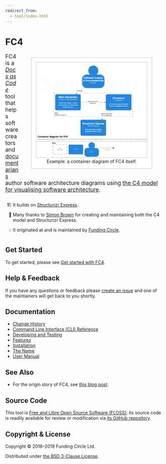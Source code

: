 ```yaml
---
redirect_from:
  - tool/index.html
---
```

# FC4

<style>
  figure {
    float: right;
    border: 1px solid silver;
    padding: 1em;
    text-align: center;

    /* Hides the rule under the headings where it would otherwise appear behind the figure. */
    background-color: white;
  }

  figure > img {
    border: 1px solid silver;
    min-width: 350px;
    min-height: 299px;
  }

  figure + p { font-size: 125%; }

  ul#info {
    margin-top: 2em;
    margin-bottom: 3em;
  }

  ul#info > li {
    margin-bottom: 1em;
  }

  /* list-style-type with a string value is supported by Firefox and Chrome, but not Safari.
     The character after the emoji is a unicode non-breaking space (U+00A0) — I tried to reference
     it via a hex code so it would be clearer but I couldn’t figure that out. The reason it’s there
     is to add some space between the list item markers and the list item content but *only* in
     those browsers that support list-style-type with a string, because if I used, say, margin or
     padding to acheive that, then in those browsers that *don’t* support list-style-type with a
     string, there’d be too much space between the markers and content. This way the list looks good
     in all three of the browsers I care about: Firefox, Chrome, and Safari.

     If you’re wondering why I didn’t use list-style-type: symbols("🏗 " "🙏 " "💡 ") it’s because
     symbols is supported only by Firefox.

     BTW I wanted to make the list markers larger (say, 150%) but couldn’t figure that out. */
  li#builds { list-style-type: "🏗 "; }
  li#thanks { list-style-type: "🙏 "; }
  li#origin { list-style-type: "💡 "; }
</style>

<figure>
  <img src="img/diagrams/fc4-02-container.png" width="350" height="299"
       alt="Example: a container diagram of FC4 itself.">
  <figcaption>Example: a container diagram of FC4 itself.</figcaption>
</figure>

FC4 is a [_Docs as Code_][docs-as-code] tool that helps software creators and
[documentarians][documentarians] author software architecture diagrams using
[the C4 model for visualising software architecture][c4-model].

<ul id="info">
  <li id="builds">
    It builds on <a href="https://structurizr.com/express">Structurizr Express</a>.
  </li>
  <li id="thanks">
    Many thanks to <a href="http://simonbrown.je/">Simon Brown</a> for creating and maintaining both
    the C4 model and Structurizr Express.
  </li>
  <li id="origin">
    It originated at and is maintained by <a href="https://engineering.fundingcircle.com/">Funding
    Circle</a>.
  </li>
</ul>


## Get Started

To get started, please see [Get started with FC4](docs/get-started).


## Help & Feedback

If you have any questions or feedback please [create an issue][new-issue] and one of the maintainers
will get back to you shortly.


## Documentation

* [Change History](change-history)
* [Command Line Interface (CLI) Reference](docs/reference/cli)
* [Developing and Testing](docs/dev)
* [Features](docs/features)
* [Installation](docs/manual/installation)
* [The Name](docs/name)
* [User Manual](docs/manual)


## See Also

* For the origin story of FC4, see [this blog post][fc4-blog-post].


## Source Code

This tool is [Free and Libre Open Source Software (FLOSS)][floss]; its source code is readily
available for review or modification via [its GitHub repository][repo].


## Copyright & License

Copyright © 2018–2019 Funding Circle Ltd.

Distributed under [the BSD 3-Clause License][license].


[c4-model]: https://c4model.com/
[docs-as-code]: https://www.writethedocs.org/guide/docs-as-code/
[documentarians]: https://www.writethedocs.org/documentarians/
[fc4-blog-post]: https://engineering.fundingcircle.com/blog/2018/09/07/the-fc4-framework/
[floss]: https://en.wikipedia.org/wiki/Free_and_open-source_software
[license]: https://github.com/FundingCircle/fc4-framework/blob/main/LICENSE
[new-issue]: https://github.com/FundingCircle/fc4-framework/issues/new
[repo]: https://github.com/FundingCircle/fc4-framework
